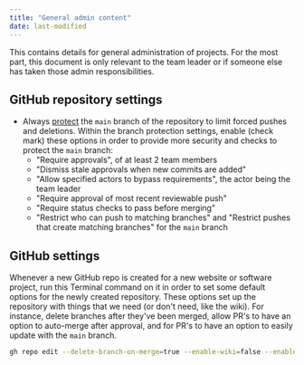 ```yaml
---
title: "General admin content"
date: last-modified
---
```


This contains details for general administration of projects. For the most part, this document is only relevant to the team leader or if someone else has taken those admin responsibilities.

## GitHub repository settings

-   Always
    [protect](https://docs.github.com/en/repositories/configuring-branches-and-merges-in-your-repository/managing-protected-branches/managing-a-branch-protection-rule)
    the `main` branch of the repository to limit forced pushes and
    deletions. Within the branch protection settings, enable (check mark) these options in order to provide more security and checks to protect the `main` branch:
    - "Require approvals", of at least 2 team members
    - "Dismiss stale approvals when new commits are added"
    - "Allow specified actors to bypass requirements", the actor being the team leader
    - "Require approval of most recent reviewable push"
    - "Require status checks to pass before merging"
    - "Restrict who can push to matching branches" and "Restrict pushes that create matching branches" for the `main` branch

## GitHub settings

Whenever a new GitHub repo is created for a new website or software project, run this Terminal command on it in order to set some default options for the newly created repository. These options set up the repository with things that we need (or don't need, like the wiki). For instance, delete branches after they've been merged, allow PR's to have an option to auto-merge after approval, and for PR's to have an option to easily update with the `main` branch.

``` bash
gh repo edit --delete-branch-on-merge=true --enable-wiki=false --enable-discussions=false --enable-auto-merge=true --allow-update-branch
```
